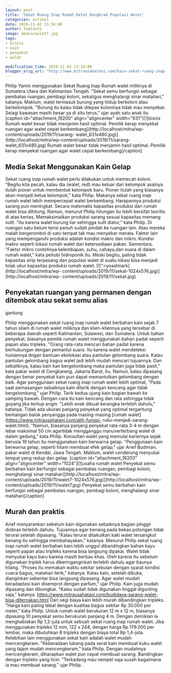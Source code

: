 ```yaml
---
layout: post
title: 'Sekat Ruang Inap Rumah Dalet Dongkrak Populasi Walet'
categories: artikel
date: 2019-11-02 13:34:00
author: Yudianto
image: media/walet7.jpg
tags:
- bisnis
- kain
- penyekat
- walet

modification_time: 2019-11-02 13:34:00
blogger_orig_url: "http://www.mitrausahatani.com/kain-sekat-ruang-inap-rumah-walet.html"
---
```


Philip Yamin menggunakan Sekat Ruang Inap Rumah walet miliknya di Sumatera
Utara dan Kalimantan Tengah. "Sekat semu berfungsi sebagai pembatas ruangan,
pembagi koloni, sekaligus menghalangi sinar matahari," katanya. Maklum, walet
termasuk burung yang hidup berkoloni atau berkelompok. "Burung itu kalau tidak
dilepas koloninya tidak mau menyebar. Selagi kawasan masih besar ya di situ
terus," ujar ayah satu anak itu [caption id="attachment_16200"
align="aligncenter" width="631"][![bisnis Rumah walet besar tidak menjamin
hasil optimal. Pemilik kerap menyekat ruangan agar walet cepat
berkembang](http://localhost/mitra/wp-content/uploads/2019/11/sarang-
walet_631x480.jpg)](http://localhost/mitra/wp-content/uploads/2019/11/sarang-
walet_631x480.jpg) Rumah walet besar tidak menjamin hasil optimal. Pemilik
kerap menyekat ruangan agar walet cepat berkembang[/caption]

## Media Sekat Menggunakan Kain Gelap

Sekat ruang inap rumah walet perlu dilakukan untuk memecah koloni. "Begitu
kita pecah, kalau dia (walet, red) mau keluar dari kelompok asalnya itulah
pioner untuk membentuk kelompok baru. Pioner itulah yang biasanya akan menjadi
ketua kelompok," kata Philip. Makanya sekat ruang inap rumah walet lebih
mempercepat walet berkembang. Harapannya produksi sarang pun meningkat. Secara
matematis kapasitas produksi dari rumah walet bisa dihitung. Namun, menurut
Philip hitungan itu lebih bersifat teoritis di atas kertas. Memaksimalkan
produksi sarang sesuai kapasitas memang sulit. "Itu karena walet burung liar
sehingga sulit diatur," kata Philip. Di ruangan satu belum terisi penuh sudah
pindah ke ruangan lain. Atau mereka malah bergerombol di satu tempat tak mau
menyebar merata. Faktor lain yang mempengaruhi produksi adalah kondisi makro
dan mikro. Kondisi makro seperti lokasi rumah walet dan ketersediaan pakan.
Sementara, "Faktor mikro contohnya kelembapan, suhu, cahaya,dan suara di dalam
rumah walet," kata pehobi hidroponik itu. Meski begitu, paling tidak kapasitas
sirip terpasang dan populasi walet di suatu lokasi bisa menjadi tolak ukur
kapasitas produksi rumah walet. [!["<yoastmark](http://localhost/mitra/wp-
content/uploads/2019/11/sekat-1024x576.jpg)](http://localhost/mitra/wp-
content/uploads/2019/11/sekat.jpg)

## Penyekatan ruangan yang permanen dengan ditembok atau sekat semu alias
gantung

Philip menggunakan sekat ruang inap rumah walet berbahan kain sejak 7 tahun
silam di rumah walet miliknya dan klien-kliennya yang tersebar di beberapa
daerah seperti Kalimantan, Sulawesi, dan Sumatera. Untuk bahan penyekat,
biasanya pemilik rumah walet menggunakan bahan padat seperti papan atau
tripleks. "Orang rata-rata mencari bahan padat karena berhubungan dengan
pemantul suara. Itu karena walet mendeteksi huniannya dngan bantuan ekolokasi
atau pantulan gelombang suara. Kalau pantulan gelombang bagus walet jadi lebih
mudah mencari tujuannya. Dan sebaliknya, kalau kain kan bergelombang maka
pantulan juga tidak pasti," kata pakar walet di Cengkareng, Jakarta Barat,
itu. Namun, kalau dipasang dengan benar penyekat kain pun dapat memantulkan
gelombang dengan baik. Agar penggunaan sekat ruang inap rumah walet lebih
optimal, "Pada saat pemasangan sebaiknya kain ditarik dengan kencang agar
tidak bergelombang," ujar Philip. Tarik kedua ujung kain bagian bawah ke
samping bawah. Dengan cara itu kain kencang dan rata sehingga tidak goyang
jika tertiup angin. "Lebih enak dibuat kerangka terlebih dahulu," katanya.
Tidak ada ukuran panjang penyekat yang optimal tergantung bentangan balok
penyangga pada masing-masing [rumah walet](https://www.mitrausahatani.com/alih-fungsi-
ruko-menjadi-sarang-walet.html). "Namun, biasanya panjang penyekat rata-rata
3-4 m dengan lebar maksimal 50 cm agartidak mengganggu manuverterbang walet di
dalam gedung," kata Philip. Konsultan walet yang memulai kariernya sejak
berusia 19 tahun itu menggunakan kain berwarna gelap. "Penggunaan kain
berwarna gelap, seperti hitam membuat efek gelap," ujar Arief Budiman, pakar
walet di Kendal, Jawa Tengah. Maklum, walet cenderung menyukai tempat yang
redup dan gelap. [caption id="attachment_16203" align="aligncenter"
width="1024"][![usaha rumah walet Penyekat semu berbahan kain berfungsi
sebagai pembatas ruangan, pembagi koloni, menghalangi sinar
matahari](http://localhost/mitra/wp-
content/uploads/2019/11/walet7-1024x576.jpg)](http://localhost/mitra/wp-
content/uploads/2019/11/walet7.jpg) Penyekat semu berbahan kain berfungsi
sebagai pembatas ruangan, pembagi koloni, menghalangi sinar matahari[/caption]

## Murah dan praktis

Arief menyarankan sebelum kain digunakan sebaiknya bagian pinggir diobras
terlebih dahulu. Tujuannya agar benang pada bekas potongan tidak terurai
setelah dipasang. "Kalau terurai ditakutkan kaki walet tersangkut benang itu
sehingga membahayakan," katanya. Menurut Philip sekat ruang inap rumah walet
berbahan kain lebih unggul dibandingkan bahan kayu seperti papan atau tripleks
karena bisa langsung dipakai. Walet tidak menyukai kayu baru karena masih
berbau khas. Oleh karena itu sebelum digunakan triplek harus dikeringanginkan
terlebih dahulu agar baunya hilang. "Proses itu memakan waktu sekitar sebulan
dengan syarat kondisi cuaca bagus, matahari terik," katanya. Kalau kain,
setelah dibuka, dianginkan sebentar bisa langsung dipasang. Agar walet mudah
beradaptasi kain disemprot dengan parfum," ujar Philip. Kain juga mudah
dipasang dan dibongkar. "Kalau sudah tidak digunakan tinggal digunting saja,"
katanya. <https://www.mitrausahatani.com/budidaya-sarang-walet-bisa-diternakan.html>
Dari segi biaya kain lebih murah dibandingkan tripleks. "Harga kain paling
tebal dengan kualitas bagus sekitar Rp 30.000 per meter," kata Philip. Untuk
rumah walet berukuran 12 m x 12 m, biasanya dipasang 10 penyekat semu
berukuran panjang 4 m. Dengan demikian ia menghabiskan Rp 1,2-juta untuk
sebuah sekat ruang inap rumah walet. Jika menggunakan tripleks 12 mm, 122 x
244, dengan harga Rp 179.000 per lembar, maka dibutuhkan 8 tripleks dengan
biaya total Rp 1,4-juta. Kelebihan lain menggunakan sekat kain adalah walet
mudah mencengkeram. "Keberadaan lubang pada serat kain membuat kuku walet yang
tajam mudah mencengkeram," kata Philip. Dengan mudahnya mencengkeram,
diharapkan walet pun cepat membuat sarang. Bandingkan dengan tripleks yang
licin. "Terkadang mau nempel saja susah bagaimana ia mau membuat sarang." ujar
Philip.


